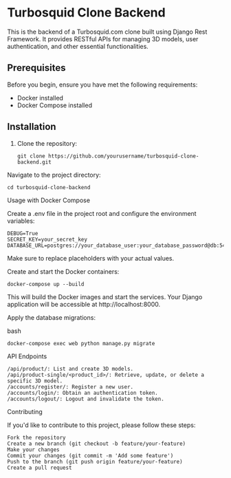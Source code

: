 # Turbosquid Clone Backend

This is the backend of a Turbosquid.com clone built using Django Rest Framework. It provides RESTful APIs for managing 3D models, user authentication, and other essential functionalities.

## Prerequisites

Before you begin, ensure you have met the following requirements:

- Docker installed
- Docker Compose installed

## Installation

1. Clone the repository:

       git clone https://github.com/yourusername/turbosquid-clone-backend.git

Navigate to the project directory:

    cd turbosquid-clone-backend

Usage with Docker Compose

Create a .env file in the project root and configure the environment variables:
    
    DEBUG=True
    SECRET_KEY=your_secret_key
    DATABASE_URL=postgres://your_database_user:your_database_password@db:5432/your_database_name

Make sure to replace placeholders with your actual values.

Create and start the Docker containers:

    docker-compose up --build

This will build the Docker images and start the services. Your Django application will be accessible at http://localhost:8000.

Apply the database migrations:

bash

    docker-compose exec web python manage.py migrate

API Endpoints

    /api/product/: List and create 3D models.
    /api/product-single/<product_id>/: Retrieve, update, or delete a specific 3D model.
    /accounts/register/: Register a new user.
    /accounts/login/: Obtain an authentication token.
    /accounts/logout/: Logout and invalidate the token.

Contributing

If you'd like to contribute to this project, please follow these steps:

    Fork the repository
    Create a new branch (git checkout -b feature/your-feature)
    Make your changes
    Commit your changes (git commit -m 'Add some feature')
    Push to the branch (git push origin feature/your-feature)
    Create a pull request
